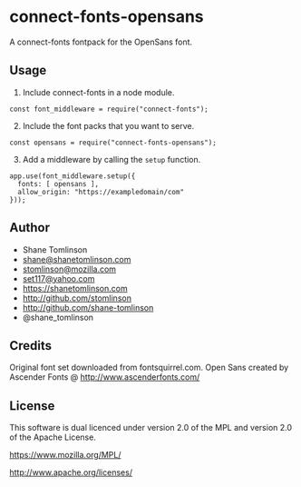 # connect-fonts-opensans

A connect-fonts fontpack for the OpenSans font.

## Usage

1. Include connect-fonts in a node module.
```
const font_middleware = require("connect-fonts");
```

2. Include the font packs that you want to serve.
```
const opensans = require("connect-fonts-opensans");
```

3. Add a middleware by calling the `setup` function.
```
app.use(font_middleware.setup({
  fonts: [ opensans ],
  allow_origin: "https://exampledomain/com"
}));
```


## Author
* Shane Tomlinson
* shane@shanetomlinson.com
* stomlinson@mozilla.com
* set117@yahoo.com
* https://shanetomlinson.com
* http://github.com/stomlinson
* http://github.com/shane-tomlinson
* @shane_tomlinson

## Credits

Original font set downloaded from fontsquirrel.com. Open Sans created by
Ascender Fonts @ http://www.ascenderfonts.com/

## License

This software is dual licenced under version 2.0 of the MPL and version 2.0 of
the Apache License.

  https://www.mozilla.org/MPL/

  http://www.apache.org/licenses/


